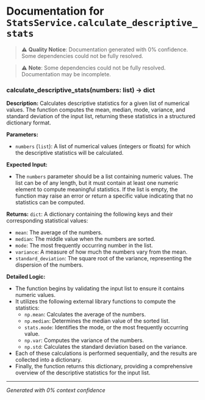 # Documentation for `StatsService.calculate_descriptive_stats`

> ⚠️ **Quality Notice**: Documentation generated with 0% confidence. Some dependencies could not be fully resolved.


> ⚠️ **Note**: Some dependencies could not be fully resolved. Documentation may be incomplete.
### calculate_descriptive_stats(numbers: list) -> dict

**Description:**
Calculates descriptive statistics for a given list of numerical values. The function computes the mean, median, mode, variance, and standard deviation of the input list, returning these statistics in a structured dictionary format.

**Parameters:**
- `numbers` (`list`): A list of numerical values (integers or floats) for which the descriptive statistics will be calculated.

**Expected Input:**
- The `numbers` parameter should be a list containing numeric values. The list can be of any length, but it must contain at least one numeric element to compute meaningful statistics. If the list is empty, the function may raise an error or return a specific value indicating that no statistics can be computed.

**Returns:**
`dict`: A dictionary containing the following keys and their corresponding statistical values:
- `mean`: The average of the numbers.
- `median`: The middle value when the numbers are sorted.
- `mode`: The most frequently occurring number in the list.
- `variance`: A measure of how much the numbers vary from the mean.
- `standard_deviation`: The square root of the variance, representing the dispersion of the numbers.

**Detailed Logic:**
- The function begins by validating the input list to ensure it contains numeric values.
- It utilizes the following external library functions to compute the statistics:
  - `np.mean`: Calculates the average of the numbers.
  - `np.median`: Determines the median value of the sorted list.
  - `stats.mode`: Identifies the mode, or the most frequently occurring value.
  - `np.var`: Computes the variance of the numbers.
  - `np.std`: Calculates the standard deviation based on the variance.
- Each of these calculations is performed sequentially, and the results are collected into a dictionary.
- Finally, the function returns this dictionary, providing a comprehensive overview of the descriptive statistics for the input list.

---
*Generated with 0% context confidence*
